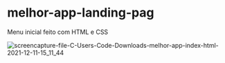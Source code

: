 # melhor-app-landing-pag
Menu inicial feito com HTML e CSS






![screencapture-file-C-Users-Code-Downloads-melhor-app-index-html-2021-12-11-15_11_44](https://user-images.githubusercontent.com/71206707/145679665-1dbaa1d3-5d0f-4487-904c-0d574a25d946.png)


